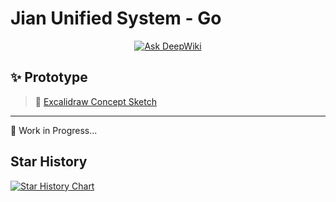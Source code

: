 # Jian Unified System - Go

<div align="center">
  <a href="https://deepwiki.com/Jian-GitHub/Jian-Unified-System-Go">
    <img src="https://deepwiki.com/badge.svg" alt="Ask DeepWiki"/>
  </a>
</div>

## ✨ Prototype
> 🎨 [Excalidraw Concept Sketch](https://excalidraw.com/#json=RgtulBzQifhCgScE2CES-,p-0YAriCu_qE712OWTSWvQ)

---

<p>🚧 Work in Progress...</p>

## Star History

<a href="https://www.star-history.com/#Jian-GitHub/Jian-Unified-System-Go&Date">
 <picture>
   <source media="(prefers-color-scheme: dark)" srcset="https://api.star-history.com/svg?repos=Jian-GitHub/Jian-Unified-System-Go&type=Date&theme=dark" />
   <source media="(prefers-color-scheme: light)" srcset="https://api.star-history.com/svg?repos=Jian-GitHub/Jian-Unified-System-Go&type=Date" />
   <img alt="Star History Chart" src="https://api.star-history.com/svg?repos=Jian-GitHub/Jian-Unified-System-Go&type=Date" />
 </picture>
</a>
